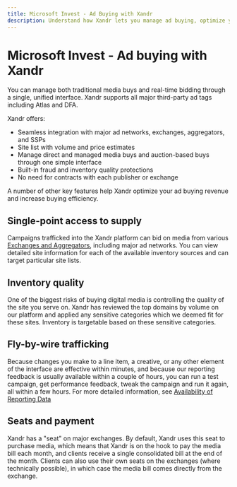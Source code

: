 ```yaml
---
title: Microsoft Invest - Ad Buying with Xandr
description: Understand how Xandr lets you manage ad buying, optimize your ad buying revenue, and increase buying efficiency.
---
```


# Microsoft Invest - Ad buying with Xandr

You can manage both traditional media buys and real-time bidding through a single, unified interface. Xandr supports all major third-party ad tags including Atlas and DFA.

Xandr offers:

- Seamless integration with major ad networks, exchanges, aggregators, and SSPs
- Site list with volume and price estimates
- Manage direct and managed media buys and auction-based buys through one simple interface
- Built-in fraud and inventory quality protections
- No need for contracts with each publisher or exchange

A number of other key features help Xandr optimize your ad buying revenue and increase buying efficiency.

## Single-point access to supply

Campaigns trafficked into the Xandr platform can bid on media from various [Exchanges and Aggregators](exchanges-and-aggregators.md),
including major ad networks. You can view detailed site information for each of the available inventory sources and can target
particular site lists.

## Inventory quality

One of the biggest risks of buying digital media is controlling the quality of the site you serve on. Xandr has reviewed the top domains by volume on our platform and applied any sensitive categories which we deemed fit for these sites. Inventory is targetable based on these sensitive categories.

## Fly-by-wire trafficking

Because changes you make to a line item, a creative, or any other element of the interface are effective within minutes, and because our
reporting feedback is usually available within a couple of hours, you can run a test campaign, get performance feedback, tweak the campaign and run it again, all within a few hours. For more detailed information, see [Availability of Reporting Data](availability-of-reporting-data.md)

## Seats and payment

Xandr has a "seat" on major exchanges. By default, Xandr uses this seat to purchase media, which means that Xandr is on the hook to pay the media bill each month, and clients receive a single consolidated bill at the end of the month. Clients can also use their own seats on the exchanges (where technically possible), in which case the media bill comes directly from the exchange.
